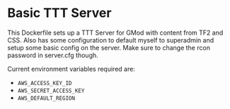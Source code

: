 # Basic TTT Server
This Dockerfile sets up a TTT Server for GMod with content from TF2 and CSS. Also has some configuration to default myself to superadmin and setup some basic config on the server. Make sure to change the rcon password in server.cfg though.

Current environment variables required are:
- `AWS_ACCESS_KEY_ID`
- `AWS_SECRET_ACCESS_KEY`
- `AWS_DEFAULT_REGION`

